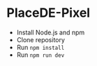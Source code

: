 # PlaceDE-Pixel

- Install Node.js and npm
- Clone repository
- Run `npm install`
- Run `npm run dev`

